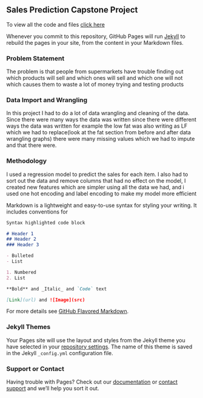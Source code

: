## Sales Prediction Capstone Project
To view all the code and files [click here](https://github.com/amaheshwari01/Machine-learning.github.io.git) 

Whenever you commit to this repository, GitHub Pages will run [Jekyll](https://jekyllrb.com/) to rebuild the pages in your site, from the content in your Markdown files.

### Problem Statement
The problem is that people from supermarkets have trouble finding out which products will sell and which ones will sell and which one will not which causes them to waste a lot of money trying and testing products
### Data Import and Wrangling
In this project I had to do a lot of data wrangling and cleaning of the data. Since there were many ways the data was written since there were different ways the data was written for example the low fat was also writing as LF which we had to replace(look at the fat section from before and after data wrangling graphs) there were many missing values which we had to impute and that there were.
### Methodology 
I used a regression model to predict the sales for each item. I also had to sort out the data and remove columns  that had no effect on the model, I created new features which are simpler using all the data we had, and i used one hot encoding and label encoding to make my model more efficient



Markdown is a lightweight and easy-to-use syntax for styling your writing. It includes conventions for

```markdown
Syntax highlighted code block

# Header 1
## Header 2
### Header 3

- Bulleted
- List

1. Numbered
2. List

**Bold** and _Italic_ and `Code` text

[Link](url) and ![Image](src)
```

For more details see [GitHub Flavored Markdown](https://guides.github.com/features/mastering-markdown/).

### Jekyll Themes

Your Pages site will use the layout and styles from the Jekyll theme you have selected in your [repository settings](https://github.com/amaheshwari01/Machine-learning.github.io/settings). The name of this theme is saved in the Jekyll `_config.yml` configuration file.

### Support or Contact

Having trouble with Pages? Check out our [documentation](https://help.github.com/categories/github-pages-basics/) or [contact support](https://github.com/contact) and we’ll help you sort it out.

